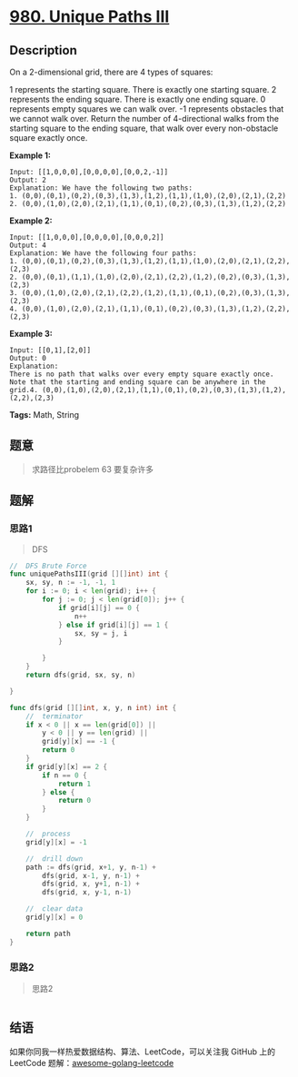 # [980. Unique Paths III][title]

## Description

On a 2-dimensional grid, there are 4 types of squares:

1 represents the starting square.  There is exactly one starting square.
2 represents the ending square.  There is exactly one ending square.
0 represents empty squares we can walk over.
-1 represents obstacles that we cannot walk over.
Return the number of 4-directional walks from the starting square to the ending square, that walk over every non-obstacle square exactly once.

**Example 1:**

```
Input: [[1,0,0,0],[0,0,0,0],[0,0,2,-1]]
Output: 2
Explanation: We have the following two paths: 
1. (0,0),(0,1),(0,2),(0,3),(1,3),(1,2),(1,1),(1,0),(2,0),(2,1),(2,2)
2. (0,0),(1,0),(2,0),(2,1),(1,1),(0,1),(0,2),(0,3),(1,3),(1,2),(2,2)
```

**Example 2:**

```
Input: [[1,0,0,0],[0,0,0,0],[0,0,0,2]]
Output: 4
Explanation: We have the following four paths: 
1. (0,0),(0,1),(0,2),(0,3),(1,3),(1,2),(1,1),(1,0),(2,0),(2,1),(2,2),(2,3)
2. (0,0),(0,1),(1,1),(1,0),(2,0),(2,1),(2,2),(1,2),(0,2),(0,3),(1,3),(2,3)
3. (0,0),(1,0),(2,0),(2,1),(2,2),(1,2),(1,1),(0,1),(0,2),(0,3),(1,3),(2,3)
4. (0,0),(1,0),(2,0),(2,1),(1,1),(0,1),(0,2),(0,3),(1,3),(1,2),(2,2),(2,3)
```
**Example 3:**

```
Input: [[0,1],[2,0]]
Output: 0
Explanation: 
There is no path that walks over every empty square exactly once.
Note that the starting and ending square can be anywhere in the grid.4. (0,0),(1,0),(2,0),(2,1),(1,1),(0,1),(0,2),(0,3),(1,3),(1,2),(2,2),(2,3)
```


**Tags:** Math, String

## 题意
>求路径比probelem 63 要复杂许多

## 题解

### 思路1
> DFS
```go
//	DFS Brute Force
func uniquePathsIII(grid [][]int) int {
	sx, sy, n := -1, -1, 1
	for i := 0; i < len(grid); i++ {
		for j := 0; j < len(grid[0]); j++ {
			if grid[i][j] == 0 {
				n++
			} else if grid[i][j] == 1 {
				sx, sy = j, i
			}

		}
	}
	return dfs(grid, sx, sy, n)

}

func dfs(grid [][]int, x, y, n int) int {
	//	terminator
	if x < 0 || x == len(grid[0]) ||
		y < 0 || y == len(grid) ||
		grid[y][x] == -1 {
		return 0
	}
	if grid[y][x] == 2 {
		if n == 0 {
			return 1
		} else {
			return 0
		}
	}

	//	process
	grid[y][x] = -1

	//	drill down
	path := dfs(grid, x+1, y, n-1) +
		dfs(grid, x-1, y, n-1) +
		dfs(grid, x, y+1, n-1) +
		dfs(grid, x, y-1, n-1)

	//	clear data
	grid[y][x] = 0

	return path
}

```

### 思路2
> 思路2
```go

```

## 结语

如果你同我一样热爱数据结构、算法、LeetCode，可以关注我 GitHub 上的 LeetCode 题解：[awesome-golang-leetcode][me]

[title]: https://leetcode.com/problems/two-sum/description/
[me]: https://github.com/kylesliu/awesome-golang-leetcode
